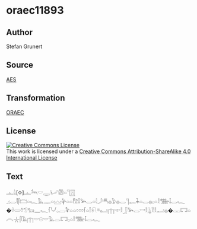 # oraec11893

## Author

Stefan Grunert

## Source

[AES](https://github.com/simondschweitzer/aes)

## Transformation

[ORAEC](https://oraec.github.io/)

## License

<a rel="license" href="http://creativecommons.org/licenses/by-sa/4.0/"><img alt="Creative Commons License" style="border-width:0" src="https://i.creativecommons.org/l/by-sa/4.0/88x31.png" /></a><br />This work is licensed under a <a rel="license" href="http://creativecommons.org/licenses/by-sa/4.0/">Creative Commons Attribution-ShareAlike 4.0 International License</a>

## Text

𓊵𓏙[⯑]𓊵𓃢𓎟𓇾𓂦𓏃𓏏𓊹𓉱<br>
𓈎𓂋𓌟𓋴𓊭𓏏𓆑𓅓𓊃𓏏𓈉𓊿𓏏𓏏𓀗𓄤𓅨𓂋𓏏𓇋𓌳𓄪𓐍𓅱𓐍𓂋𓊹𓉻𓇓𓏏𓂋𓐍𓊪𓏏𓎛𓅢𓄤𓂋𓆑<br>
�𓏐𓏳𓏊𓅿𓃒𓈖𓆑𓆳𓄋𓂂𓐙𓅝𓏏𓏏𓏌𓏌𓏌𓆳𓏏𓌐𓍯𓎼𓂠𓉲𓎱𓎛𓃀𓅨𓂋𓎡𓎛𓊮𓎝𓎛𓂝𓐍�𓋉𓉐𓏏𓇹𓇼𓋴𓄿𓉲𓎟𓇳𓎟𓅓𓂋𓉐𓊪𓏏𓎛𓅢𓄤𓂋𓆑<br>
